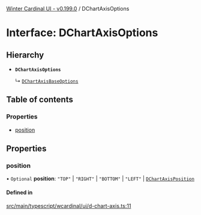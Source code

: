 [Winter Cardinal UI - v0.199.0](../index.md) / DChartAxisOptions

# Interface: DChartAxisOptions

## Hierarchy

- **`DChartAxisOptions`**

  ↳ [`DChartAxisBaseOptions`](DChartAxisBaseOptions.md)

## Table of contents

### Properties

- [position](DChartAxisOptions.md#position)

## Properties

### position

• `Optional` **position**: ``"TOP"`` \| ``"RIGHT"`` \| ``"BOTTOM"`` \| ``"LEFT"`` \| [`DChartAxisPosition`](../index.md#dchartaxisposition)

#### Defined in

[src/main/typescript/wcardinal/ui/d-chart-axis.ts:11](https://github.com/winter-cardinal/winter-cardinal-ui/blob/v0.199.0/src/main/typescript/wcardinal/ui/d-chart-axis.ts#L11)
